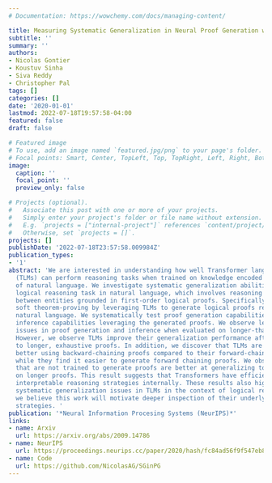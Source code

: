 ```yaml
---
# Documentation: https://wowchemy.com/docs/managing-content/

title: Measuring Systematic Generalization in Neural Proof Generation with Transformers
subtitle: ''
summary: ''
authors:
- Nicolas Gontier
- Koustuv Sinha
- Siva Reddy
- Christopher Pal
tags: []
categories: []
date: '2020-01-01'
lastmod: 2022-07-18T19:57:58-04:00
featured: false
draft: false

# Featured image
# To use, add an image named `featured.jpg/png` to your page's folder.
# Focal points: Smart, Center, TopLeft, Top, TopRight, Left, Right, BottomLeft, Bottom, BottomRight.
image:
  caption: ''
  focal_point: ''
  preview_only: false

# Projects (optional).
#   Associate this post with one or more of your projects.
#   Simply enter your project's folder or file name without extension.
#   E.g. `projects = ["internal-project"]` references `content/project/deep-learning/index.md`.
#   Otherwise, set `projects = []`.
projects: []
publishDate: '2022-07-18T23:57:58.009984Z'
publication_types:
- '1'
abstract: 'We are interested in understanding how well Transformer language models
  (TLMs) can perform reasoning tasks when trained on knowledge encoded in the form
  of natural language. We investigate systematic generalization abilities on an inductive
  logical reasoning task in natural language, which involves reasoning over relationships
  between entities grounded in first-order logical proofs. Specifically, we perform
  soft theorem-proving by leveraging TLMs to generate logical proofs represented in
  natural language. We systematically test proof generation capabilities, along with
  inference capabilities leveraging the generated proofs. We observe length-generalization
  issues in proof generation and inference when evaluated on longer-than-trained sequences.
  However, we observe TLMs improve their generalization performance after being exposed
  to longer, exhaustive proofs. In addition, we discover that TLMs are able to generalize
  better using backward-chaining proofs compared to their forward-chaining counterparts,
  while they find it easier to generate forward chaining proofs. We observe that models
  that are not trained to generate proofs are better at generalizing to problems based
  on longer proofs. This result suggests that Transformers have efficient, yet not
  interpretable reasoning strategies internally. These results also highlight the
  systematic generalization issues in TLMs in the context of logical reasoning, and
  we believe this work will motivate deeper inspection of their underlying reasoning
  strategies. '
publication: '*Neural Information Procesing Systems (NeurIPS)*'
links:
- name: Arxiv
  url: https://arxiv.org/abs/2009.14786
- name: NeurIPS
  url: https://proceedings.neurips.cc/paper/2020/hash/fc84ad56f9f547eb89c72b9bac209312-Abstract.html
- name: Code
  url: https://github.com/NicolasAG/SGinPG
---
```

